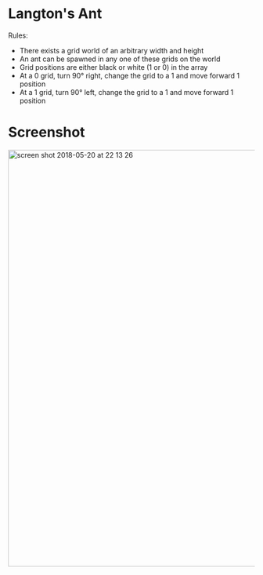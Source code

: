 # Langton's Ant
Rules:
  - There exists a grid world of an arbitrary width and height 
  - An ant can be spawned in any one of these grids on the world
  - Grid positions are either black or white (1 or 0) in the array
  - At a 0 grid, turn 90° right, change the grid to a 1 and move forward 1 position
  - At a 1 grid, turn 90° left, change the grid to a 1 and move forward 1 position

# Screenshot
<img width="850" alt="screen shot 2018-05-20 at 22 13 26" src="https://user-images.githubusercontent.com/39402035/40283757-46ccb0a2-5c7b-11e8-9074-e9bc026267de.png">
